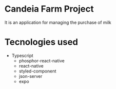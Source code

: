 # Candeia Farm Project

It is an application for managing the purchase of milk

# Tecnologies used

- Typescript
  - phosphor-react-native
  - react-native
  - styled-component
  - json-server
  - expo
